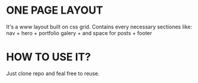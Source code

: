 # ONE PAGE LAYOUT 

It's a www layout built on css grid. Contains every necessary sectiones like: nav + hero + portfolio galery + and space for posts + footer  

# HOW TO USE IT? 

Just clone repo and feal free to reuse.


